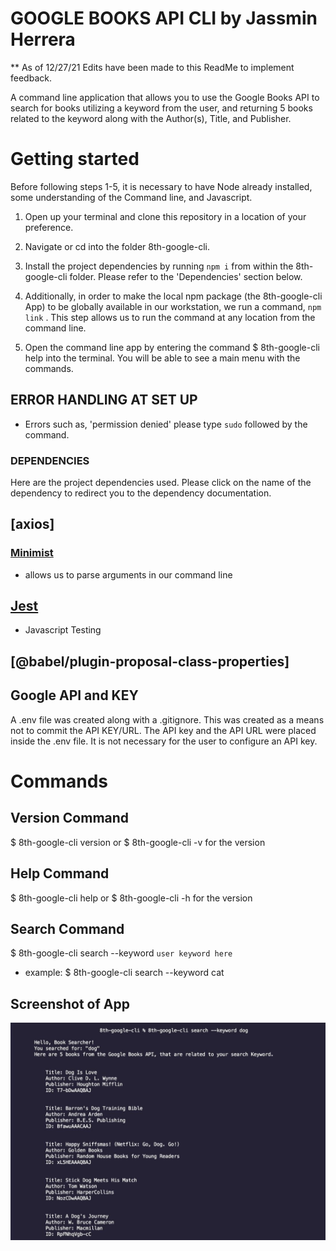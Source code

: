 # GOOGLE BOOKS API CLI by Jassmin Herrera

\*\* As of 12/27/21 Edits have been made to this ReadMe to implement feedback.

A command line application that allows you to use the Google Books API to search for books utilizing a keyword from the user, and returning 5 books related to the keyword along with the Author(s), Title, and Publisher.

# Getting started

Before following steps 1-5, it is necessary to have Node already installed, some understanding of the Command line, and Javascript.

1. Open up your terminal and clone this repository in a location of your preference.

2. Navigate or cd into the folder 8th-google-cli.

3. Install the project dependencies by running `npm i` from within the 8th-google-cli folder. Please refer to the 'Dependencies' section below.

4. Additionally, in order to make the local npm package (the 8th-google-cli App) to be globally available in our workstation, we run a command, `npm link` . This step allows us to run the command at any location from the command line.

5. Open the command line app by entering the command $ 8th-google-cli help into the terminal. You will be able to see a main menu with the commands.

## ERROR HANDLING AT SET UP

- Errors such as, 'permission denied' please type `sudo` followed by the command.

### DEPENDENCIES

Here are the project dependencies used. Please click on the name of the dependency to redirect you to the dependency documentation.

## [axios]

### [Minimist](https://www.npmjs.com/package/minimist)

- allows us to parse arguments in our command line

## [Jest](https://jestjs.io/docs/getting-started)

- Javascript Testing

## [@babel/plugin-proposal-class-properties]

## Google API and KEY

A .env file was created along with a .gitignore. This was created as a means not to commit the API KEY/URL. The API key and the API URL were placed inside the .env file. It is not necessary for the user to configure an API key.

# Commands

## Version Command

$ 8th-google-cli version or $ 8th-google-cli -v for the version

## Help Command

$ 8th-google-cli help or $ 8th-google-cli -h for the version

## Search Command

$ 8th-google-cli search --keyword `user keyword here`

- example: $ 8th-google-cli search --keyword cat

## Screenshot of App

![CLI](screenshot.jpg)
